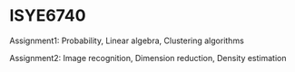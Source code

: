# ISYE6740

Assignment1: Probability, Linear algebra, Clustering algorithms

Assignment2: Image recognition, Dimension reduction, Density estimation
